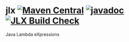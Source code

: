 # jlx [![Maven Central](https://img.shields.io/maven-central/v/com.simplj.lambda/jlx.svg?label=Maven%20Central)](https://search.maven.org/search?q=g:%22com.simplj.lambda%22%20AND%20a:%22jlx%22) [![javadoc](https://javadoc.io/badge2/com.simplj.lambda/jlx/javadoc.svg)](https://javadoc.io/doc/com.simplj.lambda/jlx)[![JLX Build Check](https://github.com/simplj/jlx/actions/workflows/maven.yml/badge.svg?branch=main)](https://github.com/simplj/jlx/actions/workflows/maven.yml)
Java Lambda eXpressions
